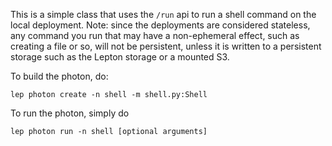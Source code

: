 This is a simple class that uses the `/run` api to run a shell command on the
local deployment. Note: since the deployments are considered stateless, any
command you run that may have a non-ephemeral effect, such as creating a file
or so, will not be persistent, unless it is written to a persistent storage
such as the Lepton storage or a mounted S3.

To build the photon, do:

    lep photon create -n shell -m shell.py:Shell

To run the photon, simply do

    lep photon run -n shell [optional arguments]

